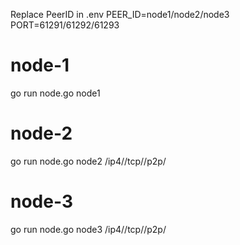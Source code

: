 Replace PeerID in .env
PEER_ID=node1/node2/node3
PORT=61291/61292/61293


# node-1
go run node.go node1

# node-2
go run node.go node2 /ip4/<ip>/tcp/<port>/p2p/<peerID>

# node-3
go run node.go node3 /ip4/<ip>/tcp/<port>/p2p/<peerID>
